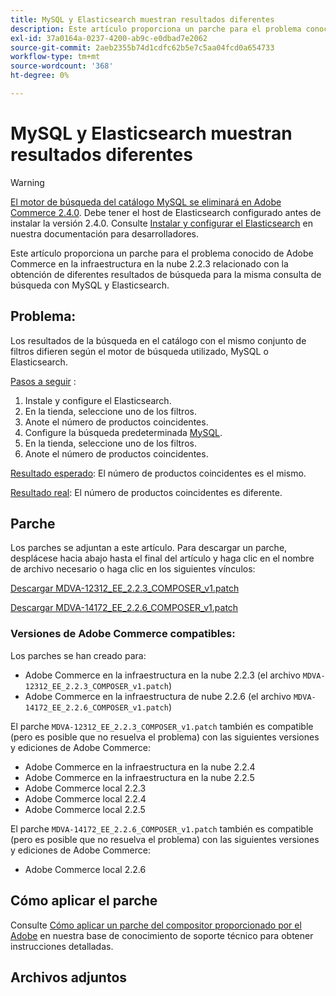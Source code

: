```yaml
---
title: MySQL y Elasticsearch muestran resultados diferentes
description: Este artículo proporciona un parche para el problema conocido de Adobe Commerce en la infraestructura en la nube 2.2.3 relacionado con la obtención de diferentes resultados de búsqueda para la misma consulta de búsqueda con MySQL y Elasticsearch.
exl-id: 37a0164a-0237-4200-ab9c-e0dbad7e2062
source-git-commit: 2aeb2355b74d1cdfc62b5e7c5aa04fcd0a654733
workflow-type: tm+mt
source-wordcount: '368'
ht-degree: 0%

---
```


# MySQL y Elasticsearch muestran resultados diferentes

>[!WARNING]
>
> [El motor de búsqueda del catálogo MySQL se eliminará en Adobe Commerce 2.4.0](/help/announcements/adobe-commerce-announcements/mysql-catalog-search-engine-will-be-removed-in-magento-2-4-0.md). Debe tener el host de Elasticsearch configurado antes de instalar la versión 2.4.0. Consulte [Instalar y configurar el Elasticsearch](https://experienceleague.adobe.com/en/docs/commerce-operations/configuration-guide/search/overview-search) en nuestra documentación para desarrolladores.

Este artículo proporciona un parche para el problema conocido de Adobe Commerce en la infraestructura en la nube 2.2.3 relacionado con la obtención de diferentes resultados de búsqueda para la misma consulta de búsqueda con MySQL y Elasticsearch.

## Problema:

Los resultados de la búsqueda en el catálogo con el mismo conjunto de filtros difieren según el motor de búsqueda utilizado, MySQL o Elasticsearch.

<u>Pasos a seguir</u> :

1. Instale y configure el Elasticsearch.
1. En la tienda, seleccione uno de los filtros.
1. Anote el número de productos coincidentes.
1. Configure la búsqueda predeterminada [MySQL](/help/announcements/adobe-commerce-announcements/mysql-catalog-search-engine-will-be-removed-in-magento-2-4-0.md).
1. En la tienda, seleccione uno de los filtros.
1. Anote el número de productos coincidentes.

<u>Resultado esperado</u>:
El número de productos coincidentes es el mismo.

<u>Resultado real</u>:
El número de productos coincidentes es diferente.

## Parche

Los parches se adjuntan a este artículo. Para descargar un parche, desplácese hacia abajo hasta el final del artículo y haga clic en el nombre de archivo necesario o haga clic en los siguientes vínculos:

[Descargar MDVA-12312\_EE\_2.2.3\_COMPOSER\_v1.patch](assets/MDVA-12312_EE_2.2.3_COMPOSER_v1.patch.zip)

[Descargar MDVA-14172\_EE\_2.2.6\_COMPOSER\_v1.patch](assets/MDVA-14172_EE_2.2.6_COMPOSER_v1.patch.zip)

### Versiones de Adobe Commerce compatibles:

Los parches se han creado para:

* Adobe Commerce en la infraestructura en la nube 2.2.3 (el archivo `MDVA-12312_EE_2.2.3_COMPOSER_v1.patch`)
* Adobe Commerce en la infraestructura de nube 2.2.6 (el archivo `MDVA-14172_EE_2.2.6_COMPOSER_v1.patch`)

El parche `MDVA-12312_EE_2.2.3_COMPOSER_v1.patch` también es compatible (pero es posible que no resuelva el problema) con las siguientes versiones y ediciones de Adobe Commerce:

* Adobe Commerce en la infraestructura en la nube 2.2.4
* Adobe Commerce en la infraestructura en la nube 2.2.5
* Adobe Commerce local 2.2.3
* Adobe Commerce local 2.2.4
* Adobe Commerce local 2.2.5

El parche `MDVA-14172_EE_2.2.6_COMPOSER_v1.patch` también es compatible (pero es posible que no resuelva el problema) con las siguientes versiones y ediciones de Adobe Commerce:

* Adobe Commerce local 2.2.6

## Cómo aplicar el parche

Consulte [Cómo aplicar un parche del compositor proporcionado por el Adobe](/help/how-to/general/how-to-apply-a-composer-patch-provided-by-magento.md) en nuestra base de conocimiento de soporte técnico para obtener instrucciones detalladas.

## Archivos adjuntos

